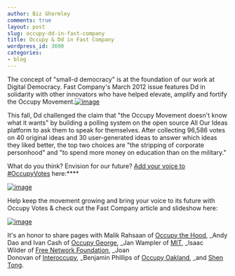 ```yaml
---
author: Biz Ghormley
comments: true
layout: post
slug: occupy-dd-in-fast-company
title: Occupy & Dd in Fast Company
wordpress_id: 3690
categories:
- blog
---
```


The concept of "small-d democracy" is at the foundation of our work at Digital Democracy. Fast Company's March 2012 issue features Dd in solidarity with other innovators who have helped elevate, amplify and fortify the Occupy Movement.[![image](http://farm8.staticflickr.com/7194/6876885035_b84c7e84df_b.jpg)](http://www.fastcompany.com/most-innovative-companies/2012/occupy-movement)




This fall, Dd challenged the claim that "the Occupy Movement doesn't know what it wants" by building a polling system on the open source All Our Ideas platform to ask them to speak for themselves. After collecting 96,586 votes on 40 original ideas and 30 user-generated ideas to answer which ideas they liked better, the top two choices are "the stripping of corporate personhood" and "to spend more money on education than on the military."

What do you think? Envision for our future? [Add your voice to #OccupyVotes](http://www.allourideas.org/occupywallstreet?info=digidem) here:****

[![image](http://farm7.staticflickr.com/6229/6390326629_a3f1f1006b_b.jpg)](http://www.allourideas.org/occupywallstreet?info=digidem)

Help keep the movement growing and bring your voice to its future with Occupy Votes & check out the Fast Company article and slideshow here:

[![image](http://farm8.staticflickr.com/7192/6876885463_8b53356cdc_b.jpg)](http://www.fastcompany.com/most-innovative-companies/2012/occupy-movement#slideshow)




It's an honor to share pages with Malik Rahsaan of [Occupy the Hood](http://www.officialoccupythehood.org/), _Andy Dao and Ivan Cash of [Occupy George](http://occupygeorge.com/), _Jan Wampler of [MIT](http://architecture.mit.edu/faculty/jan-wampler), _Isaac Wilder of [Free Network Foundation](http://freenetworkfoundation.org/), _Joan Donovan of [Interoccupy](http://interoccupy.org/), _Benjamin Phillips of [Occupy Oakland](http://occupyoakland.org/), _and [Shen Tong](https://twitter.com/#!/shentong).







